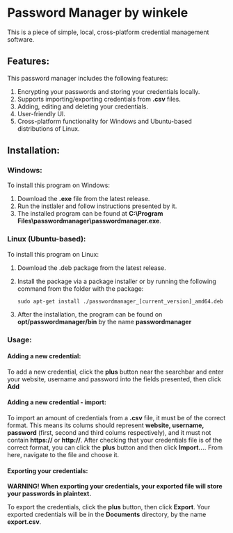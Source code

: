 # Password Manager by winkele

This is a piece of simple, local, cross-platform credential management software.

## Features:

This password manager includes the following features:
 1. Encrypting your passwords and storing your credentials locally.
 2. Supports importing/exporting credentials from **.csv** files.
 3. Adding, editing and deleting your credentials.
 4. User-friendly UI.
 5. Cross-platform functionality for Windows and Ubuntu-based distributions of Linux.

## Installation:

### Windows:

To install this program on Windows:
 1. Download the **.exe** file from the latest release.
 2. Run the instlaler and follow instructions presented by it.
 3. The installed program can be found at **C:\Program Files\passwordmanager\passwordmanager.exe**.

### Linux (Ubuntu-based):

To install this program on Linux:
 1. Download the .deb package from the latest release.
 2. Install the package via a package installer or by running the following command from the folder with the package:

      `sudo apt-get install ./passwordmanager_[current_version]_amd64.deb`
    
 3. After the installation, the program can be found on **opt/passwordmanager/bin** by the name **passwordmanager**

### Usage:

#### Adding a new credential:

To add a new credential, click the **plus** button near the searchbar and enter your website, username and password into the fields presented, then click **Add**

#### Adding a new credential - import:

To import an amount of credentials from a **.csv** file, it must be of the correct format. This means its colums should represent **website, username, password** (first, second and third colums respectively), and it must not contain **https://** or **http://**.
After checking that your credentials file is of the correct format, you can click the **plus** button and then click **Import...**. From here, navigate to the file and choose it.

#### Exporting your credentials:

**WARNING! When exporting your credentials, your exported file will store your passwords in plaintext.**

To export the credentials, click the **plus** button, then click **Export**. Your exported credentials will be in the **Documents** directory, by the name **export.csv**.

